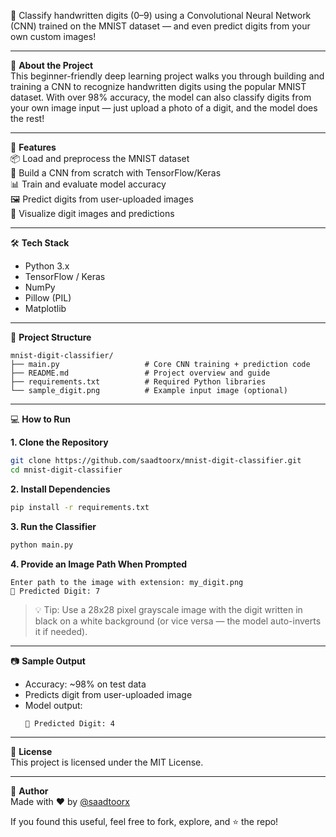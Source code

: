 🔢 Classify handwritten digits (0–9) using a Convolutional Neural Network (CNN) trained on the MNIST dataset — and even predict digits from your own custom images!

---

🧠 **About the Project**  
This beginner-friendly deep learning project walks you through building and training a CNN to recognize handwritten digits using the popular MNIST dataset. With over 98% accuracy, the model can also classify digits from your own image input — just upload a photo of a digit, and the model does the rest!

---

🚀 **Features**  
📦 Load and preprocess the MNIST dataset  
🧠 Build a CNN from scratch with TensorFlow/Keras  
📊 Train and evaluate model accuracy  
🖼️ Predict digits from user-uploaded images  
🎨 Visualize digit images and predictions  

---

🛠️ **Tech Stack**  
- Python 3.x  
- TensorFlow / Keras  
- NumPy  
- Pillow (PIL)  
- Matplotlib  

---

📁 **Project Structure**  
```
mnist-digit-classifier/
├── main.py                   # Core CNN training + prediction code
├── README.md                 # Project overview and guide
├── requirements.txt          # Required Python libraries
└── sample_digit.png          # Example input image (optional)
```

---

💻 **How to Run**

**1. Clone the Repository**
```bash
git clone https://github.com/saadtoorx/mnist-digit-classifier.git
cd mnist-digit-classifier
```

**2. Install Dependencies**
```bash
pip install -r requirements.txt
```

**3. Run the Classifier**
```bash
python main.py
```

**4. Provide an Image Path When Prompted**
```
Enter path to the image with extension: my_digit.png
🧠 Predicted Digit: 7
```

> 💡 Tip: Use a 28x28 pixel grayscale image with the digit written in black on a white background (or vice versa — the model auto-inverts it if needed).

---

📷 **Sample Output**  
- Accuracy: ~98% on test data  
- Predicts digit from user-uploaded image  
- Model output:
  ```
  🧠 Predicted Digit: 4
  ```

---

🧾 **License**  
This project is licensed under the MIT License.

---

👤 **Author**  
Made with ❤️ by [@saadtoorx](https://github.com/saadtoorx)

If you found this useful, feel free to fork, explore, and ⭐ the repo!
